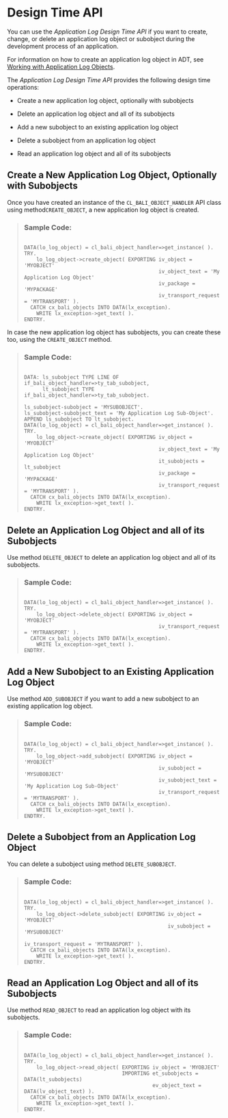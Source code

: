 <!-- loio0bc1e5fd5c89424fa0dbad617b4c5e63 -->

# Design Time API

You can use the *Application Log Design Time API* if you want to create, change, or delete an application log object or subobject during the development process of an application.

For information on how to create an application log object in ADT, see [Working with Application Log Objects](https://help.sap.com/docs/BTP/5371047f1273405bb46725a417f95433/081904c149e5471089bcfc6030b0e819.html).

The *Application Log Design Time API* provides the following design time operations:

-   Create a new application log object, optionally with subobjects

-   Delete an application log object and all of its subobjects

-   Add a new subobject to an existing application log object

-   Delete a subobject from an application log object

-   Read an application log object and all of its subobjects




<a name="loio0bc1e5fd5c89424fa0dbad617b4c5e63__section_ovl_n3s_wlb"/>

## Create a New Application Log Object, Optionally with Subobjects

Once you have created an instance of the `CL_BALI_OBJECT_HANDLER` API class using method`CREATE_OBJECT`, a new application log object is created.

> ### Sample Code:  
> ```
> 
> DATA(lo_log_object) = cl_bali_object_handler=>get_instance( ).
> TRY.
>     lo_log_object->create_object( EXPORTING iv_object = 'MYOBJECT'
>                                             iv_object_text = 'My Application Log Object'
>                                             iv_package = 'MYPACKAGE'
>                                             iv_transport_request = 'MYTRANSPORT' ).
>   CATCH cx_bali_objects INTO DATA(lx_exception).
>     WRITE lx_exception->get_text( ).
> ENDTRY.
> ```

In case the new application log object has subobjects, you can create these too, using the `CREATE_OBJECT` method.

> ### Sample Code:  
> ```
> 
> DATA: ls_subobject TYPE LINE OF if_bali_object_handler=>ty_tab_subobject,
>       lt_subobject TYPE if_bali_object_handler=>ty_tab_subobject.
> 
> ls_subobject-subobject = 'MYSUBOBJECT'.
> ls_subobject-subobject_text = 'My Application Log Sub-Object'.
> APPEND ls_subobject TO lt_subobject.
> DATA(lo_log_object) = cl_bali_object_handler=>get_instance( ).
> TRY.
>     lo_log_object->create_object( EXPORTING iv_object = 'MYOBJECT'
>                                             iv_object_text = 'My Application Log Object'
>                                             it_subobjects = lt_subobject
>                                             iv_package = 'MYPACKAGE'
>                                             iv_transport_request = 'MYTRANSPORT' ).
>   CATCH cx_bali_objects INTO DATA(lx_exception).
>     WRITE lx_exception->get_text( ).
> ENDTRY.
> ```



<a name="loio0bc1e5fd5c89424fa0dbad617b4c5e63__section_bxr_2js_wlb"/>

## Delete an Application Log Object and all of its Subobjects

Use method `DELETE_OBJECT` to delete an application log object and all of its subobjects.

> ### Sample Code:  
> ```
> 
> DATA(lo_log_object) = cl_bali_object_handler=>get_instance( ).
> TRY.
>     lo_log_object->delete_object( EXPORTING iv_object = 'MYOBJECT'
>                                             iv_transport_request = 'MYTRANSPORT' ).
>   CATCH cx_bali_objects INTO DATA(lx_exception).
>     WRITE lx_exception->get_text( ).
> ENDTRY.
> ```



<a name="loio0bc1e5fd5c89424fa0dbad617b4c5e63__section_ncv_mjs_wlb"/>

## Add a New Subobject to an Existing Application Log Object

Use method `ADD_SUBOBJECT` if you want to add a new subobject to an existing application log object.

> ### Sample Code:  
> ```
> 
> DATA(lo_log_object) = cl_bali_object_handler=>get_instance( ).
> TRY.
>     lo_log_object->add_subobject( EXPORTING iv_object = 'MYOBJECT'
>                                             iv_subobject = 'MYSUBOBJECT'
>                                             iv_subobject_text = 'My Application Log Sub-Object'
>                                             iv_transport_request = 'MYTRANSPORT' ).
>   CATCH cx_bali_objects INTO DATA(lx_exception).
>     WRITE lx_exception->get_text( ).
> ENDTRY.
> ```



<a name="loio0bc1e5fd5c89424fa0dbad617b4c5e63__section_wmt_tjs_wlb"/>

## Delete a Subobject from an Application Log Object

You can delete a subobject using method `DELETE_SUBOBJECT`.

> ### Sample Code:  
> ```
> 
> DATA(lo_log_object) = cl_bali_object_handler=>get_instance( ).
> TRY.
>     lo_log_object->delete_subobject( EXPORTING iv_object = 'MYOBJECT'
>                                                iv_subobject = 'MYSUBOBJECT'
>                                                iv_transport_request = 'MYTRANSPORT' ).
>   CATCH cx_bali_objects INTO DATA(lx_exception).
>     WRITE lx_exception->get_text( ).
> ENDTRY.
> ```



<a name="loio0bc1e5fd5c89424fa0dbad617b4c5e63__section_ap2_zjs_wlb"/>

## Read an Application Log Object and all of its Subobjects

Use method `READ_OBJECT` to read an application log object with its subobjects.

> ### Sample Code:  
> ```
> 
> DATA(lo_log_object) = cl_bali_object_handler=>get_instance( ).
> TRY.
>     lo_log_object->read_object( EXPORTING iv_object = 'MYOBJECT'
>                                 IMPORTING et_subobjects = DATA(lt_subobjects)
>                                           ev_object_text = DATA(lv_object_text) ).
>   CATCH cx_bali_objects INTO DATA(lx_exception).
>     WRITE lx_exception->get_text( ).
> ENDTRY.
> ```

